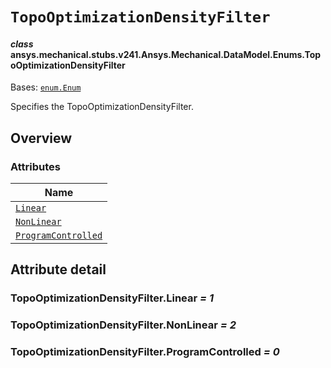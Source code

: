 <!-- vale off -->

<a id="topooptimizationdensityfilter"></a>

# `TopoOptimizationDensityFilter`

<a id="ansys.mechanical.stubs.v241.Ansys.Mechanical.DataModel.Enums.TopoOptimizationDensityFilter"></a>

#### *class* ansys.mechanical.stubs.v241.Ansys.Mechanical.DataModel.Enums.TopoOptimizationDensityFilter

Bases: [`enum.Enum`](https://docs.python.org/3/library/enum.html#enum.Enum)

Specifies the TopoOptimizationDensityFilter.

<!-- !! processed by numpydoc !! -->

<a id="overview"></a>

## Overview

### Attributes

| Name |
| ------------------------------------------------------------------------- |
| [`Linear`](#TopoOptimizationDensityFilter.Linear) |
| [`NonLinear`](#TopoOptimizationDensityFilter.NonLinear) |
| [`ProgramControlled`](#TopoOptimizationDensityFilter.ProgramControlled) |

<a id="attribute-detail"></a>

## Attribute detail

<a id="TopoOptimizationDensityFilter.Linear"></a>

### TopoOptimizationDensityFilter.Linear *= 1*

<a id="TopoOptimizationDensityFilter.NonLinear"></a>

### TopoOptimizationDensityFilter.NonLinear *= 2*

<a id="TopoOptimizationDensityFilter.ProgramControlled"></a>

### TopoOptimizationDensityFilter.ProgramControlled *= 0*

<!-- vale on -->
